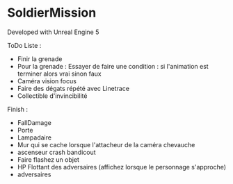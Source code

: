 # SoldierMission

Developed with Unreal Engine 5

ToDo Liste :
- Finir la grenade
- Pour la grenade : Essayer de faire une condition : si l'animation est terminer alors vrai sinon faux
- Caméra vision focus
- Faire des dégats répété avec Linetrace
- Collectible d'invincibilité


Finish :
- FallDamage
- Porte
- Lampadaire
- Mur qui se cache lorsque l'attacheur de la caméra chevauche
- ascenseur crash bandicout
- Faire flashez un objet
- HP Flottant des adversaires (affichez lorsque le personnage s'approche)
- adversaires
